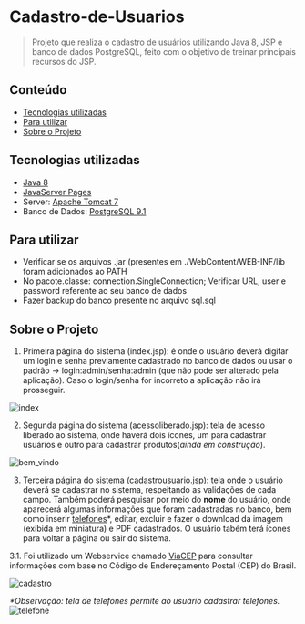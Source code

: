 # Cadastro-de-Usuarios
>Projeto que realiza o cadastro de usuários utilizando Java 8, JSP e banco de dados PostgreSQL, feito com o objetivo de treinar principais recursos do JSP.

## Conteúdo
* [Tecnologias utilizadas](#tecnologias-utilizadas)
* [Para utilizar](#para-utilizar)
* [Sobre o Projeto](#sobre-o-projeto)

## Tecnologias utilizadas
- [Java 8](https://docs.oracle.com/en/java/)
- [JavaServer Pages](https://docs.oracle.com/javaee/5/tutorial/doc/bnajo.html)
- Server: [Apache Tomcat 7](https://tomcat.apache.org/download-70.cgi)
- Banco de Dados: [PostgreSQL 9.1](https://www.postgresql.org/)

## Para utilizar
- Verificar se os arquivos .jar (presentes em ./WebContent/WEB-INF/lib foram adicionados ao PATH
- No pacote.classe: connection.SingleConnection; Verificar URL, user e password referente ao seu banco de dados
- Fazer backup do banco presente no arquivo sql.sql

## Sobre o Projeto
1. Primeira página do sistema (index.jsp): é onde o usuário deverá digitar um login e senha previamente cadastrado no banco de dados ou usar o padrão -> login:admin/senha:admin (que não pode ser alterado pela aplicação). Caso o login/senha for incorreto a aplicação não irá prosseguir.

![index](https://user-images.githubusercontent.com/38672183/82370328-c1264b80-99ee-11ea-86c5-0d06999a7249.png) 

2. Segunda página do sistema (acessoliberado.jsp): tela de acesso liberado ao sistema, onde haverá dois ícones, um para cadastrar usuários e outro para cadastrar produtos(*ainda em construção*).

![bem_vindo](https://user-images.githubusercontent.com/38672183/82370332-c1bee200-99ee-11ea-95fe-3b8477e4e960.png)

3. Terceira página do sistema (cadastrousuario.jsp): tela onde o usuário deverá se cadastrar no sistema, respeitando as validações de cada campo. Também poderá pesquisar por meio do **nome** do usuário, onde aparecerá algumas informações que foram cadastradas no banco, bem como inserir [telefones](#observacao)*, editar, excluir e fazer o download da imagem (exibida em miniatura) e PDF cadastrados. O usuário tabém terá ícones para voltar a página ou sair do sistema.

3.1. Foi utilizado um Webservice chamado [ViaCEP](https://viacep.com.br/) para consultar  informações com base no Código de Endereçamento Postal (CEP) do Brasil.

![cadastro](https://user-images.githubusercontent.com/38672183/82370323-c08db500-99ee-11ea-8281-a9121dc41f67.png)

<a name="observacao"></a><i>*Observação: tela de telefones permite ao usuário cadastrar telefones.</i>
![telefone](https://user-images.githubusercontent.com/38672183/82370329-c1bee200-99ee-11ea-8a92-c772d5cb1c8d.png)




